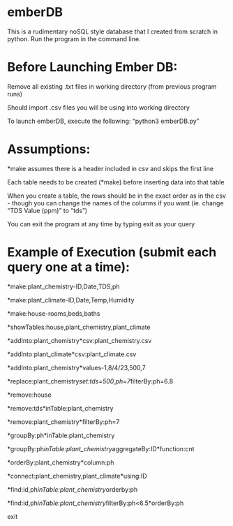 # emberDB
This is a rudimentary noSQL style database that I created from scratch in python. Run the program in the command line.

# Before Launching Ember DB:
Remove all existing .txt files in working directory (from previous program runs)

Should import .csv files you will be using into working directory

To launch emberDB, execute the following: “python3 emberDB.py”

# Assumptions:
*make assumes there is a header included in csv and skips the first line

Each table needs to be created (*make) before inserting data into that table

When you create a table, the rows should be in the exact order as in the csv - though you can change the names of the columns if you want (ie. change “TDS Value (ppm)” to “tds”)

You can exit the program at any time by typing exit as your query

# Example of Execution (submit each query one at a time):
\*make:plant_chemistry-ID,Date,TDS,ph

\*make:plant_climate-ID,Date,Temp,Humidity

\*make:house-rooms,beds,baths

\*showTables:house,plant_chemistry,plant_climate

\*addInto:plant_chemistry*csv:plant_chemistry.csv

\*addInto:plant_climate*csv:plant_climate.csv

\*addInto:plant_chemistry*values-1,8/4/23,500,7

\*replace:plant_chemistry*set:tds=500,ph=7*filterBy:ph=6.8

\*remove:house

\*remove:tds*inTable:plant_chemistry

\*remove:plant_chemistry*filterBy:ph=7

\*groupBy:ph*inTable:plant_chemistry

\*groupBy:ph*inTable:plant_chemistry*aggregateBy:ID*function:cnt

\*orderBy:plant_chemistry*column:ph

\*connect:plant_chemistry,plant_climate*using:ID

\*find:id,ph*inTable:plant_chemistry*orderby:ph

\*find:id,ph*inTable:plant_chemistry*filterBy:ph<6.5*orderBy:ph

exit

